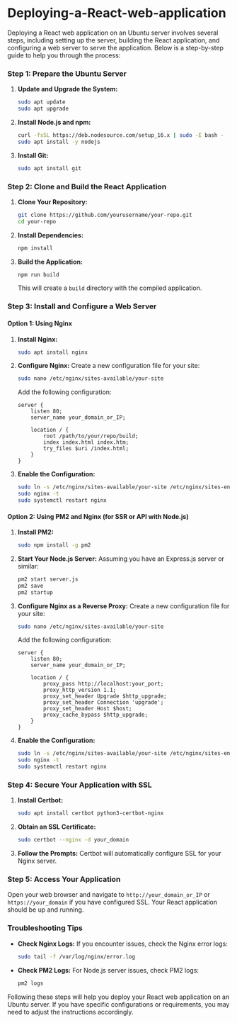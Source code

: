 # Deploying-a-React-web-application

Deploying a React web application on an Ubuntu server involves several steps, including setting up the server, building the React application, and configuring a web server to serve the application. Below is a step-by-step guide to help you through the process: [](https://chatgpt.com/share/9cadf465-f67c-4b03-84aa-3fc7d01abc2f)

### Step 1: Prepare the Ubuntu Server

1. **Update and Upgrade the System:**
   ```bash
   sudo apt update
   sudo apt upgrade
   ```

2. **Install Node.js and npm:**
   ```bash
   curl -fsSL https://deb.nodesource.com/setup_16.x | sudo -E bash -
   sudo apt install -y nodejs
   ```

3. **Install Git:**
   ```bash
   sudo apt install git
   ```

### Step 2: Clone and Build the React Application

1. **Clone Your Repository:**
   ```bash
   git clone https://github.com/yourusername/your-repo.git
   cd your-repo
   ```

2. **Install Dependencies:**
   ```bash
   npm install
   ```

3. **Build the Application:**
   ```bash
   npm run build
   ```

   This will create a `build` directory with the compiled application.

### Step 3: Install and Configure a Web Server

#### Option 1: Using Nginx

1. **Install Nginx:**
   ```bash
   sudo apt install nginx
   ```

2. **Configure Nginx:**
   Create a new configuration file for your site:
   ```bash
   sudo nano /etc/nginx/sites-available/your-site
   ```

   Add the following configuration:
   ```nginx
   server {
       listen 80;
       server_name your_domain_or_IP;

       location / {
           root /path/to/your/repo/build;
           index index.html index.htm;
           try_files $uri /index.html;
       }
   }
   ```

3. **Enable the Configuration:**
   ```bash
   sudo ln -s /etc/nginx/sites-available/your-site /etc/nginx/sites-enabled/
   sudo nginx -t
   sudo systemctl restart nginx
   ```

#### Option 2: Using PM2 and Nginx (for SSR or API with Node.js)

1. **Install PM2:**
   ```bash
   sudo npm install -g pm2
   ```

2. **Start Your Node.js Server:**
   Assuming you have an Express.js server or similar:
   ```bash
   pm2 start server.js
   pm2 save
   pm2 startup
   ```

3. **Configure Nginx as a Reverse Proxy:**
   Create a new configuration file for your site:
   ```bash
   sudo nano /etc/nginx/sites-available/your-site
   ```

   Add the following configuration:
   ```nginx
   server {
       listen 80;
       server_name your_domain_or_IP;

       location / {
           proxy_pass http://localhost:your_port;
           proxy_http_version 1.1;
           proxy_set_header Upgrade $http_upgrade;
           proxy_set_header Connection 'upgrade';
           proxy_set_header Host $host;
           proxy_cache_bypass $http_upgrade;
       }
   }
   ```

4. **Enable the Configuration:**
   ```bash
   sudo ln -s /etc/nginx/sites-available/your-site /etc/nginx/sites-enabled/
   sudo nginx -t
   sudo systemctl restart nginx
   ```

### Step 4: Secure Your Application with SSL

1. **Install Certbot:**
   ```bash
   sudo apt install certbot python3-certbot-nginx
   ```

2. **Obtain an SSL Certificate:**
   ```bash
   sudo certbot --nginx -d your_domain
   ```

3. **Follow the Prompts:**
   Certbot will automatically configure SSL for your Nginx server.

### Step 5: Access Your Application

Open your web browser and navigate to `http://your_domain_or_IP` or `https://your_domain` if you have configured SSL. Your React application should be up and running.

### Troubleshooting Tips

- **Check Nginx Logs:** If you encounter issues, check the Nginx error logs:
  ```bash
  sudo tail -f /var/log/nginx/error.log
  ```

- **Check PM2 Logs:** For Node.js server issues, check PM2 logs:
  ```bash
  pm2 logs
  ```

Following these steps will help you deploy your React web application on an Ubuntu server. If you have specific configurations or requirements, you may need to adjust the instructions accordingly.
